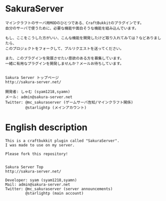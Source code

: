 SakuraServer
============
    マインクラフトのサーバ用MODのひとつである、CraftBukkitのプラグインです。
    自分のサーバで使うために、必要な機能や面白そうな機能を組み込んでいます。
    
    もし、ここをこうした方がいい、こんな機能を開発したけど取り入れてみては？などありましたら、
    このプロジェクトをフォークして、プルリクエストを送ってください。
    
    また、このプラグインを発展させたい意欲のある方を募集しています。
    一緒に有用なプラグインを開発しませんか？メールお待ちしています。
    
    
    Sakura Server トップページ
    http://sakura-server.net/
    
    開発者: しゃむ (syam1218,syamn) 
    メール: admin@sakura-server.net
    Twitter: @mc_sakuraserver (ゲームサーバ告知/マインクラフト関係)
             @starlightp (メインアカウント)

English description
============
    This is a craftbukkit plugin called "SakuraServer".
    I was made to use on my server.
    
    Please fork this repository!
    
    
    Sakura Server Top
    http://sakura-server.net/
    
    Developer: syam (syam1218,syamn)
    Mail: admin@sakura-server.net
    Twitter: @mc_sakuraserver (server announcements)
             @starlightp (main account)